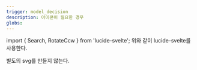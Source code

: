```yaml
---
trigger: model_decision
description: 아이콘이 필요한 경우
globs: 
---
```

  import { Search, RotateCcw } from 'lucide-svelte';
  위와 같이 lucide-svelte를 사용한다.

  별도의 svg를 만들지 않는다.